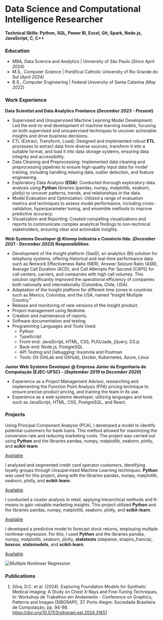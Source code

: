 # Data Science and Computational Intelligence Researcher
**Technical Skills: Python, SQL, Power BI, Excel, Git, Spark, Node.js, JavaScript, C, C++**

### Education
- MBA,  Data Science and Analytics |  University of São Paulo (_Since April 2024_)
- M.S., Computer Science           |  Pontifical Catholic University of Rio Grande do Sul (_April 2024_)
- B.S., Computer Engineering       |  Federal University of Santa Catarina (_May 2022_)

### Work Experience

**Data Scientist and Data Analytics Freelance (_December 2023 - Present_)**
- Supervised and Unsupervised Machine Learning Model Development: Led the end-to-end development of machine learning models, focusing on both supervised and unsupervised techniques to uncover actionable insights and drive business decisions.
- ETL (Extract, Transform, Load): Designed and implemented robust **ETL** processes to extract data from diverse sources, transform it into a suitable format, and load it into data storage systems, ensuring data integrity and accessibility.
- Data Cleaning and Preprocessing: Implemented data cleaning and preprocessing pipelines to ensure high-quality input data for model training, including handling missing data, outlier detection, and feature engineering.
- Exploratory Data Analysis **(EDA)**: Conducted thorough exploratory data analysis using **Python** libraries (pandas, numpy, matplotlib, seaborn, plotly) to uncover patterns, trends, and relationships in the data.
- Model Evaluation and Optimization: Utilized a range of evaluation metrics and techniques to assess model performance, including cross-validation, hyperparameter tuning, and ensemble methods to improve predictive accuracy.
- Visualization and Reporting: Created compelling visualizations and reports to communicate complex analytical findings to non-technical stakeholders, ensuring clear and actionable insights.


**Web Systems Developer @ Khomp Indústria e Comércio ltda. (_December 2021 - December 2023_)**
**Responsibilities**:
- Development of the Insight platform (SaaS), an analytics (BI) solution for telephony systems, offering historical and real-time performance data such as Network Effectiveness Ratio (NER), Answer Seizure Ratio (ASR), Average Call Duration (ACD), and Call Attempts Per Second (CAPS) for call centers, carriers, and companies with high call volumes. This solution significantly improved the operational efficiency of companies both nationally and internationally (Colombia, Chile, USA).
- Adaptation of the Insight platform for different time zones in countries such as Mexico, Colombia, and the USA, named “Insight Multiple Country.”
- Release and monitoring of new versions of the Insight product.
- Project management using Redmine.
- Creation and maintenance of reports.
- Software documentation and testing.
- Programming Languages and Tools Used:
  - Python
  - TypeScript
  - Front-end: JavaScript, HTML, CSS, PUG/Jade, jQuery, D3.js
  - Back-end: Node.js, PostgreSQL
  - API Testing and Debugging: Insomnia and Postman
  - Tools: Git (GitLab and GitHub), Docker, Kubernetes, Azure, Linux

**Junior Web Systems Developer @ Empresa Júnior da Engenharia de Computação (EJEC-UFSC) - (_September 2019 to December 2020_)**
- Experience as a Project Management Advisor, researching and implementing the Function Point Analysis (FPA) pricing technique to ensure precise product pricing, and training the team in its use.
- Experience as a web systems developer, utilizing languages and tools such as JavaScript, HTML, CSS, PostgreSQL, and React.

### Projects
Using Principal Component Analysis (PCA), I developed a model to identify potential customers for bank loans. This method allowed for maximizing the conversion rate and reducing marketing costs. The project was carried out using **Python** and the libraries pandas, numpy, matplotlib, seaborn, plotly, and **scikit-learn**.

[Available](https://github.com/DavideDaSilva/Data-Science/blob/main/Unsupervised%20Machine%20Learning/An%C3%A1lise%20Fatorial%20PCA/Script%20-%20Empr%C3%A9stimo.ipynb)
<!-- Figure -->

I analyzed and segmented credit card operator customers, identifying loyalty groups through Unsupervised Machine Learning techniques. **Python** was used for this project, along with the libraries pandas, numpy, matplotlib, seaborn, plotly, and **scikit-learn**.

[Available](https://github.com/DavideDaSilva/Data-Science/blob/main/Unsupervised%20Machine%20Learning/An%C3%A1lise%20de%20Cluster%20I/Cartao_De_Cr%C3%A9dito_Clientes.ipynb)
<!-- Figure -->

I conducted a cluster analysis in retail, applying hierarchical methods and K-means to gain valuable marketing insights. This project utilized **Python** and the libraries pandas, numpy, matplotlib, seaborn, plotly, and **scikit-learn**.

[Available](https://github.com/DavideDaSilva/Data-Science/blob/main/Unsupervised%20Machine%20Learning/An%C3%A1lise%20de%20Cluster%20I/Script%20-%20Regional.ipynb)
<!-- Figure -->

I developed a predictive model to forecast stock returns, employing multiple nonlinear regression. For this, I used **Python** and the libraries pandas, numpy, matplotlib, seaborn, plotly, **statstests** (stepwise, shapiro_francia), **boxcox**, **statsmodels**, and **scikit-learn**.

[Available](https://github.com/DavideDaSilva/Data-Science/blob/main/Supervised%20Machine%20Learning/An%C3%A1lise%20de%20Regressao%20Simples%20e%20Multipla/Regressao_Nao_Linear_Multipla_retorno.ipynb)

<!--  ![Multiple Nonlinear Regression] (/assets/img/valores_previstos.png) -->
![Multiple Nonlinear Regression](https://github.com/DavideDaSilva/davidesilva/tree/main/assets/img/valores_previstos.png)
<!-- Figure -->


### Publications
1. Silva, D.C. et al. (2024). Exploring Foundation Models for Synthetic Medical Imaging: A Study on Chest X-Rays and Fine-Tuning Techniques. In: Workshop de Trabalhos em Andamento - Conference on Graphics, Patterns and Images (SIBGRAPI), 37. Porto Alegre: Sociedade Brasileira de Computação, pp. 94-98. https://doi.org/10.5753/sibgrapi.est.2024.31651


